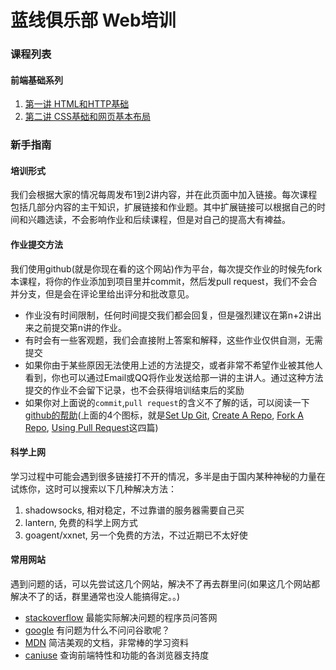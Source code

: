 蓝线俱乐部 Web培训
===============

### 课程列表

#### 前端基础系列

1. [第一讲 HTML和HTTP基础](https://github.com/ylxdzsw/WebTraining/blob/master/lesson1.md)
1. [第二讲 CSS基础和网页基本布局](https://github.com/ylxdzsw/WebTraining/blob/master/lesson2.md)

### 新手指南

#### 培训形式

我们会根据大家的情况每周发布1到2讲内容，并在此页面中加入链接。每次课程包括几部分内容的主干知识，扩展链接和作业题。其中扩展链接可以根据自己的时间和兴趣选读，不会影响作业和后续课程，但是对自己的提高大有裨益。

#### 作业提交方法

我们使用github(就是你现在看的这个网站)作为平台，每次提交作业的时候先fork本课程，将你的作业添加到项目里并commit，然后发pull request，我们不会合并分支，但是会在评论里给出评分和批改意见。

- 作业没有时间限制，任何时间提交我们都会回复，但是强烈建议在第n+2讲出来之前提交第n讲的作业。
- 有时会有一些客观题，我们会直接附上答案和解释，这些作业仅供自测，无需提交
- 如果你由于某些原因无法使用上述的方法提交，或者非常不希望作业被其他人看到，你也可以通过Email或QQ将作业发送给那一讲的主讲人。通过这种方法提交的作业不会留下记录，也不会获得培训结束后的奖励
- 如果你对上面说的`commit`,`pull request`的含义不了解的话，可以阅读一下[github的帮助](https://help.github.com)(上面的4个图标，就是[Set Up Git](https://help.github.com/articles/set-up-git/), [Create A Repo](https://help.github.com/articles/create-a-repo/), [Fork A Repo](https://help.github.com/articles/be-social/), [Using Pull Request](https://help.github.com/articles/using-pull-requests/)这四篇)

#### 科学上网

学习过程中可能会遇到很多链接打不开的情况，多半是由于国内某种神秘的力量在试炼你，这时可以搜索以下几种解决方法：

1. shadowsocks, 相对稳定，不过靠谱的服务器需要自己买
2. lantern, 免费的科学上网方式
3. goagent/xxnet, 另一个免费的方法，不过近期已不太好使

#### 常用网站

遇到问题的话，可以先尝试这几个网站，解决不了再去群里问(如果这几个网站都解决不了的话，群里通常也没人能搞得定。。)

- [stackoverflow](http://stackoverflow.com/) 最能实际解决问题的程序员问答网
- [google](https://www.google.com/) 有问题为什么不问问谷歌呢？
- [MDN](https://developer.mozilla.org/zh-CN/) 简洁美观的文档，非常棒的学习资料
- [caniuse](http://caniuse.com) 查询前端特性和功能的各浏览器支持度

